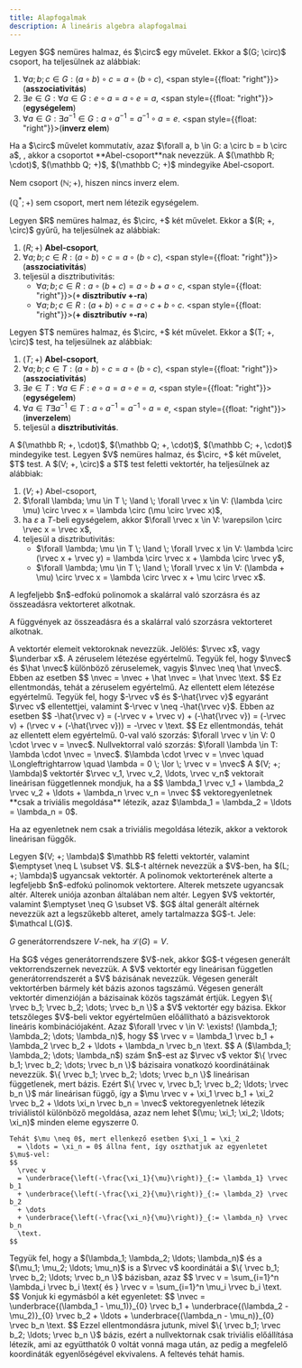 ```yaml
---
title: Alapfogalmak
description: A lineáris algebra alapfogalmai
---
```


<Definition title="Csoport" id="definition.1.1" >
  Legyen $G$ nemüres halmaz, és $\circ$ egy művelet. Ekkor a $(G; \circ)$ 
  csoport, ha teljesülnek az alábbiak:

  1. $\forall a; b; c \in G: (a \circ b) \circ c = a \circ (b \circ c)$,
     <span style={{float: "right"}}>(**asszociativitás**)</span>
  2. $\exists e \in G: \forall a \in G: e \circ a = a \circ e = a$,
     <span style={{float: "right"}}>(**egységelem**)</span>
  3. $\forall a \in G: \exists a^{-1} \in G: a \circ a^{-1} = a^{-1} \circ a = e$.
     <span style={{float: "right"}}>(**inverz elem**)</span>
</Definition>

<Note>
  Ha a $\circ$ művelet kommutatív, azaz $\forall a, b \in G: a \circ b = b \circ
    a$, , akkor a csoportot **Abel-csoport**nak nevezzük.
</Note>

<Example>
  A $(\mathbb R; \cdot)$, $(\mathbb Q; +)$, $(\mathbb C; +)$ mindegyike
  Abel-csoport.

  Nem csoport $(\mathbb N; +)$, hiszen nincs inverz elem.

  $(\mathbb Q^*; +)$ sem csoport, mert nem létezik egységelem.
</Example>

<Definition title="Gyűrű" id="definition.1.2" >
  Legyen $R$ nemüres halmaz, és $\circ, +$ két művelet. Ekkor a $(R; +, \circ)$
  gyűrű, ha teljesülnek az alábbiak:

  1. $(R; +)$ **Abel-csoport**,
  2. $\forall a; b; c \in R: (a \circ b) \circ c = a \circ (b \circ c)$,
    <span style={{float: "right"}}>(**asszociativitás**)</span>
  3. teljesül a disztributivitás:
     - $\forall a; b; c \in R: a \circ (b + c) = a \circ b + a \circ c$,
       <span style={{float: "right"}}>(**$\circ$ disztributív $+$-ra**)</span>
     - $\forall a; b; c \in R: (a + b) \circ c = a \circ c + b \circ c$.
       <span style={{float: "right"}}>(**$+$ disztributív $\circ$-ra**)</span>
</Definition>

<Definition title="Test" id="definition.1.3" >
  Legyen $T$ nemüres halmaz, és $\circ, +$ két művelet. Ekkor a $(T; +, \circ)$
  test, ha teljesülnek az alábbiak:

  1. $(T; +)$ **Abel-csoport**,
  2. $\forall a; b; c \in T: (a \circ b) \circ c = a \circ (b \circ c)$,
     <span style={{float: "right"}}>(**asszociativitás**)</span>
  3. $\exists e \in T: \forall a \in F: e \circ a = a \circ e = a$,
     <span style={{float: "right"}}>(**egységelem**)</span>
  4. $\forall a \in T \exists a^{-1} \in T:
        a \circ a^{-1} = a^{-1} \circ a = e$,
     <span style={{float: "right"}}>(**inverzelem**)</span>
  5. teljesül a **disztributivitás**.
</Definition>

<Example>
  A $(\mathbb R; +, \cdot)$, $(\mathbb Q; +, \cdot)$, $(\mathbb C; +, \cdot)$
  mindegyike test.
</Example>

<Definition title="Vektortér" id="definition.1.4" >
  Legyen $V$ nemüres halmaz, és $\circ, +$ két művelet, $T$ test.
  A $(V; +, \circ)$ a $T$ test feletti vektortér, ha teljesülnek az alábbiak:

  1. $(V; +)$ Abel-csoport,
  2. $\forall \lambda; \mu \in T \; \land \; \forall \rvec x \in V:
        (\lambda \circ \mu) \circ \rvec x
        = \lambda \circ (\mu \circ \rvec x)$,
  3. ha $\varepsilon$ a $T$-beli egységelem, akkor
      $\forall \rvec x \in V: \varepsilon \circ \rvec x = \rvec x$,
  4. teljesül a disztributivitás:
     - $\forall \lambda; \mu \in T \; \land \; \forall \rvec x \in V:
        \lambda \circ (\rvec x + \rvec y)
        = \lambda \circ \rvec x + \lambda \circ \rvec y$,
     - $\forall \lambda; \mu \in T \; \land \; \forall \rvec x \in V:
        (\lambda + \mu) \circ \rvec x
        = \lambda \circ \rvec x + \mu \circ \rvec x$.
</Definition>

<Example>
  A legfeljebb $n$-edfokú polinomok a skalárral való szorzásra és az összeadásra
  vektorteret alkotnak.

  A függvények az összeadásra és a skalárral való szorzásra vektorteret alkotnak.
</Example>

<Definition title="Vektor" id="definition.1.5" >
  A vektortér elemeit vektoroknak nevezzük.
  Jelölés: $\rvec x$, vagy $\underbar x$.
</Definition>

<Statement>
  A zéruselem létezése egyértelmű.

  <Proof>
    Tegyük fel, hogy $\nvec$ és $\hat \nvec$ különböző
    zéruselemek, vagyis $\nvec \neq \hat \nvec$. Ebben az esetben
    $$
      \nvec = \nvec + \hat \nvec = \hat \nvec
      \text.
    $$
    Ez ellentmondás, tehát a zéruselem egyértelmű.
  </Proof>
</Statement>

<Statement>
  Az ellentett elem létezése egyértelmű.
  
  <Proof>
    Tegyük fel, hogy $-\rvec v$ és $-\hat{\rvec v}$ egyaránt
    $\rvec v$ ellentettjei, valamint $-\rvec v \neq -\hat{\rvec v}$.
    Ebben az esetben
    $$
      -\hat{\rvec v}
      = (-\rvec v + \rvec v) + (-\hat{\rvec v})
      = (-\rvec v) + (\rvec v + (-\hat{\rvec v}))
      = -\rvec v
      \text.
    $$
    Ez ellentmondás, tehát az ellentett elem egyértelmű.
  </Proof>
</Statement>

<Statement>
  0-val való szorzás:
  $\forall \rvec v \in V: 0 \cdot \rvec v = \nvec$.
</Statement>

<Statement>
  Nullvektorral való szorzás:
  $\forall \lambda \in T: \lambda \cdot \nvec = \nvec$.
</Statement>

<Statement>
  $\lambda \cdot \rvec v = \nvec \quad \Longleftrightarrow \quad
    \lambda = 0 \; \lor \; \rvec v = \nvec$
</Statement>

<Definition title="Lineáris függetlenség" id="definition.1.6" >
  A $(V; +; \lambda)$ vektortér $\rvec v_1, \rvec v_2, \ldots, \rvec v_n$
  vektorait lineárisan függetlennek mondjuk, ha a
  $$
    \lambda_1 \rvec v_1
    + \lambda_2 \rvec v_2
    + \ldots
    + \lambda_n \rvec v_n
    = \nvec
  $$
  vektoregyenletnek **csak a triviális megoldása** létezik, azaz
  $\lambda_1 = \lambda_2 = \ldots = \lambda_n = 0$.

  Ha az egyenletnek nem csak a triviális megoldása létezik, akkor a vektorok
  lineárisan függők.
</Definition>

<Definition title="Altér" id="definition.1.7" >
  Legyen $(V; +; \lambda)$ $\mathbb R$ feletti vektortér, valamint
  $\emptyset \neq L \subset V$. $L$-t altérnek nevezzük a $V$-ben, ha
  $(L; +; \lambda)$ ugyancsak vektortér.
</Definition>

<Example>
  A polinomok vektorterének alterte a legfeljebb $n$-edfokú polinomok
  vektortere.
</Example>

<Statement>
  Alterek metszete ugyancsak altér. Alterek uniója azonban általában nem altér.
</Statement>

<Definition title="Generátorrendszer" id="definition.1.8" >
  Legyen $V$ vektortér, valamint $\emptyset \neq G \subset V$. $G$ által
  generált altérnek nevezzük azt a legszűkebb alteret, amely tartalmazza $G$-t.
  Jele: $\mathcal L(G)$.

  $G$ generátorrendszere $V$-nek, ha $\mathcal L(G) = V$.
</Definition>

<Note>
  Ha $G$ véges generátorrendszere $V$-nek, akkor $G$-t végesen generált
  vektorrendszernek nevezzük.
</Note>

<Definition title="Bázis" id="definition.1.9" >
  A $V$ vektortér egy lineárisan független generátorrendszerét a $V$
  bázisának nevezzük.
</Definition>

<Statement>
  Végesen generált vektortérben bármely két bázis azonos tagszámú.
</Statement>

<Definition title="Vektortér dimenziója" id="definition.1.10" >
  Végesen generált vektortér dimenzióján a bázisainak közös tagszámát értjük.
</Definition>

<Statement>
 Legyen $\{ \rvec b_1; \rvec b_2; \dots; \rvec b_n \}$ a $V$ vektortér egy
  bázisa. Ekkor tetszőleges $V$-beli vektor egyértelműen előállítható a
  bázisvektorok lineáris kombinációjaként.
  Azaz $\forall \rvec v \in V: \exists! (\lambda_1; \lambda_2; \dots; \lambda_n)$,
  hogy
  $$
    \rvec v
    = \lambda_1 \rvec b_1
    + \lambda_2 \rvec b_2
    + \ldots
    + \lambda_n \rvec b_n
    \text.
  $$
  A ($\lambda_1; \lambda_2; \dots; \lambda_n$) szám $n$-est az $\rvec v$ vektor
  $\{ \rvec b_1; \rvec b_2; \dots; \rvec b_n \}$ bázisaira vonatkozó
  koordinátáinak nevezzük.

  <Proof title="Egzisztencia">
    $\{ \rvec b_1; \rvec b_2; \dots; \rvec b_n \}$ lineárisan
    függetlenek, mert bázis. Ezért $\{ \rvec v, \rvec b_1; \rvec b_2;
      \ldots; \rvec b_n \}$ már lineárisan függő, így a
    $\mu \rvec v + \xi_1 \rvec b_1 + \xi_2 \rvec b_2 + \ldots \xi_n \rvec b_n
     = \nvec$ vektoregyenletnek létezik triviálistól különböző megoldása, azaz
      nem lehet $(\mu; \xi_1; \xi_2; \ldots; \xi_n)$ minden eleme egyszerre 0.

    Tehát $\mu \neq 0$, mert ellenkező esetben $\xi_1 = \xi_2
      = \ldots = \xi_n = 0$ állna fent, így oszthatjuk az egyenletet
    $\mu$-vel:
    $$
      \rvec v
      = \underbrace{\left(-\frac{\xi_1}{\mu}\right)}_{:= \lambda_1} \rvec b_1
      + \underbrace{\left(-\frac{\xi_2}{\mu}\right)}_{:= \lambda_2} \rvec b_2
      + \dots
      + \underbrace{\left(-\frac{\xi_n}{\mu}\right)}_{:= \lambda_n} \rvec b_n
      \text.
    $$
  </Proof>

  <Proof title="Unicitás">
    Tegyük fel, hogy a $(\lambda_1; \lambda_2; \ldots; \lambda_n)$ és a
    $(\mu_1; \mu_2; \ldots; \mu_n)$ is a $\rvec v$
    koordinátái a $\{ \rvec b_1; \rvec b_2; \ldots; \rvec b_n \}$
    bázisban, azaz
    $$
      \rvec v = \sum_{i=1}^n \lambda_i \rvec b_i
      \text{ és }
      \rvec v = \sum_{i=1}^n \mu_i \rvec b_i
      \text.
    $$
    Vonjuk ki egymásból a két egyenletet:
    $$
      \nvec
      = \underbrace{(\lambda_1 - \mu_1)}_{0} \rvec b_1
      + \underbrace{(\lambda_2 - \mu_2)}_{0} \rvec b_2
      + \ldots
      + \underbrace{(\lambda_n - \mu_n)}_{0} \rvec b_n
      \text.
    $$
    Ezzel ellentmondásra jutunk, mivel $\{ \rvec b_1; \rvec b_2;
      \ldots; \rvec b_n \}$ bázis, ezért a nullvektornak csak triviális
    előállítása létezik, ami az együtthatók 0 voltát vonná maga után,
    az pedig a megfelelő koordináták egyenlőségével ekvivalens. A
    feltevés tehát hamis.
  </Proof>
</Statement>